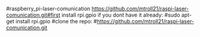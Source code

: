 #raspberry_pi-laser-comunication
https://github.com/mtroll21/raspi-laser-comunication.git#first install rpi.gpio if you dont have it already:
#sudo apt-get install rpi.gpio
#clone the repo:
#https://github.com/mtroll21/raspi-laser-comunication.git
